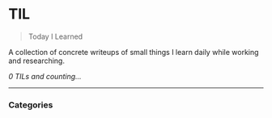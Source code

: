 # TIL
> Today I Learned

A collection of concrete writeups of small things I learn daily while working
and researching.


_0 TILs and counting..._

---

### Categories



